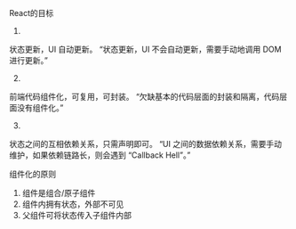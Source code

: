 React的目标

01.
状态更新，UI 自动更新。
“状态更新，UI 不会自动更新，需要手动地调用 DOM 进行更新。”

02.
前端代码组件化，可复用，可封装。
“欠缺基本的代码层面的封装和隔离，代码层面没有组件化。”

03.
状态之间的互相依赖关系，只需声明即可。
“UI 之间的数据依赖关系，需要手动维护，如果依赖链路长，则会遇到 “Callback Hell”。”

组件化的原则

1. 组件是组合/原子组件
2. 组件内拥有状态，外部不可见
3. 父组件可将状态传入子组件内部